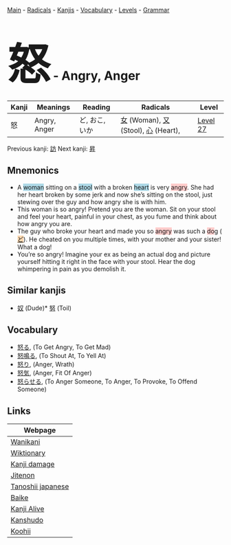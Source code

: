 <style> bigfont {font-size: 100px}</style>
[Main](../README.md) -
[Radicals](../radicals.md) -
[Kanjis](../kanjis.md) -
[Vocabulary](../vocabulary.md) -
[Levels](../levels.md) -
[Grammar](../grammar.md)
# <bigfont> 怒</bigfont> - Angry, Anger 

| Kanji | Meanings | Reading | Radicals | Level |
| --- | --- | --- | --- | --- |
| 怒 | Angry, Anger | ど, おこ, いか | [女](../radicals/女.md) (Woman), [又](../radicals/又.md) (Stool), [心](../radicals/心.md) (Heart),  | [Level 27](../levels/wk_level27.md) |

Previous kanji: [訪](訪.md) Next kanji: [昇](昇.md) 

## Mnemonics
 * A <span style="background-color:#ADD8E6"> woman</span> sitting on a <span style="background-color:#ADD8E6"> stool</span> with a broken <span style="background-color:#ADD8E6"> heart</span> is very <span style="background-color:#ffcccb"> angry</span>. She had her heart broken by some jerk and now she’s sitting on the stool, just stewing over the guy and how angry she is with him.
* This woman is so angry! Pretend you are the woman. Sit on your stool and feel your heart, painful in your chest, as you fume and think about how angry you are.
* The guy who broke your heart and made you so <span style="background-color:#ffcccb"> angry</span> was such a <span style="background-color:#ffcccb"> do</span>g (<span style="background-color:#fed8b1"> [ど](https://jisho.org/search/ど)</span>). He cheated on you multiple times, with your mother and your sister! What a dog!
* You’re so angry! Imagine your ex as being an actual dog and picture yourself hitting it right in the face with your stool. Hear the dog whimpering in pain as you demolish it.


## Similar kanjis
 * [奴](奴.md) (Dude)* [努](努.md) (Toil)


## Vocabulary
 * [怒る](../vocabulary/怒.md), (To Get Angry, To Get Mad)
* [怒鳴る](../vocabulary/怒.md), (To Shout At, To Yell At)
* [怒り](../vocabulary/怒.md), (Anger, Wrath)
* [怒気](../vocabulary/怒.md), (Anger, Fit Of Anger)
* [怒らせる](../vocabulary/怒.md), (To Anger Someone, To Anger, To Provoke, To Offend Someone)



## Links 

| Webpage |
| --- |
| [Wanikani          ](https://www.wanikani.com/kanji/怒) |
| [Wiktionary        ](https://en.wiktionary.org/wiki/怒) |
| [Kanji damage      ](http://www.kanjidamage.com/kanji/search?utf8=✓&q=怒) |
| [Jitenon           ](https://jitenon.com/kanji/怒) |
| [Tanoshii japanese ](https://www.tanoshiijapanese.com/dictionary/kanji.cfm?k=怒) |
| [Baike             ](https://baike.baidu.com/item/怒) |
| [Kanji Alive       ](https://app.kanjialive.com/怒) |
| [Kanshudo          ](https://www.kanshudo.com/searchmn?q=怒) |
| [Koohii            ](https://kanji.koohii.com/study/kanji/怒) |
